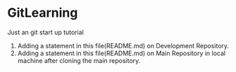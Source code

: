 # GitLearning
Just an git start up tutorial

1. Adding a statement in this file(README.md) on Development Repository.
2. Adding a statement in this file(README.md) on Main Repository in local machine after cloning the main repository.
